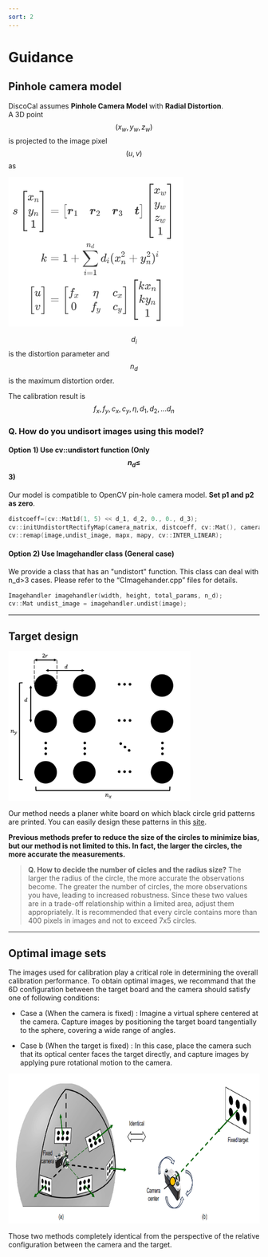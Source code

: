 ```yaml
---
sort: 2
---
```


# Guidance
## Pinhole camera model
DiscoCal assumes **Pinhole Camera Model** with **Radial Distortion**.  
A 3D point $$(x_w, y_w, z_w)$$ is projected to the image pixel $$(u,v)$$ as

<img src="../figs/camera_model.png" height="300">

$$d_i$$ is the distortion parameter and $$n_d$$ is the maximum distortion order.

The calibration result is $$f_x, f_y, c_x, c_y, \eta, d_1, d_2, ... d_n$$

### Q. How do you undisort images using this model?
#### Option 1) Use cv::undistort function (Only $$n_d \le $$3)
Our model is compatible to OpenCV pin-hole camera model. **Set p1 and p2 as zero**.

```cpp
distcoeff=(cv::Mat1d(1, 5) << d_1, d_2, 0., 0., d_3);
cv::initUndistortRectifyMap(camera_matrix, distcoeff, cv::Mat(), camera_matrix, imageSize, CV_32FC1, mapx, mapy);
cv::remap(image,undist_image, mapx, mapy, cv::INTER_LINEAR);
```
#### Option 2) Use Imagehandler class (General case)
We provide a class that has an "undistort" function. This class can deal with n_d>3 cases. Please refer to the “CImagehander.cpp” files for details.

```cpp
Imagehandler imagehandler(width, height, total_params, n_d);
cv::Mat undist_image = imagehandler.undist(image);
```

---
## Target design
<img src="../figs/board2.png" height="300">

Our method needs a planer white board on which black circle grid patterns are printed. 
You can easily design these patterns in this [site](https://calib.io/pages/camera-calibration-pattern-generator).

**Previous methods prefer to reduce the size of the circles to minimize bias, but our method is not limited to this. In fact, the larger the circles, the more accurate the measurements.**

> **Q. How to decide the number of cicles and the radius size?** 
The larger the radius of the circle, the more accurate the observations become. The greater the number of circles, the more observations you have, leading to increased robustness. Since these two values are in a trade-off relationship within a limited area, adjust them appropriately. It is recommended that every circle contains more than 400 pixels in images and not to exceed 7x5 circles.

---

## Optimal image sets

The images used for calibration play a critical role in determining the overall calibration performance.
To obtain optimal images, we recommand that the 6D configuration between the target board and the camera should satisfy one of following conditions:

- Case a (When the camera is fixed) : 
Imagine a virtual sphere centered at the camera. Capture images by positioning the target board tangentially to the sphere, covering a wide range of angles.


- Case b (When the target is fixed) :
In this case, place the camera such that its optical center faces the target directly, and capture images by applying pure rotational motion to the camera.

<img src="../figs/optimal_configuration.png" height="300">

Those two methods completely identical from the perspective of the relative configuration between the camera and the target.
